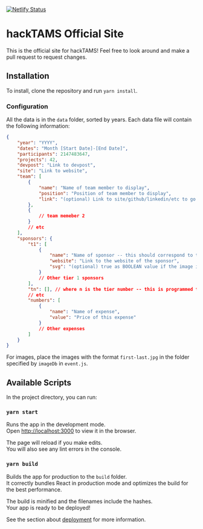 [![Netlify Status](https://api.netlify.com/api/v1/badges/744489ae-e351-4ea0-9054-670d947b244d/deploy-status)](https://app.netlify.com/sites/hacktams/deploys)

# hackTAMS Official Site

This is the official site for hackTAMS! Feel free to look around and make a pull request to request changes.

## Installation

To install, clone the repository and run `yarn install`.

### Configuration

All the data is in the `data` folder, sorted by years. Each data file will contain the following information:

```json
{
    "year": "YYYY",
    "dates": "Month [Start Date]-[End Date]",
    "participants": 2147483647,
    "projects": 42,
    "devpost": "Link to devpost",
    "site": "Link to website",
    "team": [
        {
            "name": "Name of team member to display",
            "position": "Position of team member to display",
            "link": "(optional) Link to site/github/linkedin/etc to go to when clicked on"
        },
        {
            // team memeber 2
        }
        // etc
    ],
    "sponsors": {
        "t1": [
            {
                "name": "Name of sponsor -- this should correspond to the image name",
                "website": "Link to the website of the sponsor",
                "svg": "(optional) true as BOOLEAN value if the image is an svg (default is a png)"
            }
            // Other tier 1 sponsors
        ],
        "tn": [], // where n is the tier number -- this is programmed to go down to tier 3 currently (see 2020.json)
        // etc
        "numbers": [
            {
                "name": "Name of expense",
                "value": "Price of this expense"
            }
            // Other expenses
        ]
    }
}
```

For images, place the images with the format `first-last.jpg` in the folder specified by `imageDb` in `event.js`.

## Available Scripts

In the project directory, you can run:

### `yarn start`

Runs the app in the development mode.\
Open [http://localhost:3000](http://localhost:3000) to view it in the browser.

The page will reload if you make edits.\
You will also see any lint errors in the console.

### `yarn build`

Builds the app for production to the `build` folder.\
It correctly bundles React in production mode and optimizes the build for the best performance.

The build is minified and the filenames include the hashes.\
Your app is ready to be deployed!

See the section about [deployment](https://facebook.github.io/create-react-app/docs/deployment) for more information.
